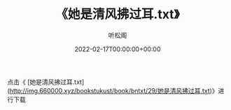 ﻿---
title:  《她是清风拂过耳.txt》
date:   2022-02-17T00:00:00+00:00
author: 听松阁
layout: post
permalink: /她是清风拂过耳/
categories: 小说
tags: [小说]
---

点击《 [她是清风拂过耳.txt](<a href="http://img.660000.xyz/bookstukust/book/bntxt/29/" target=_blank>http://img.660000.xyz/bookstukust/book/bntxt/29/她是清风拂过耳.txt)》进行下载